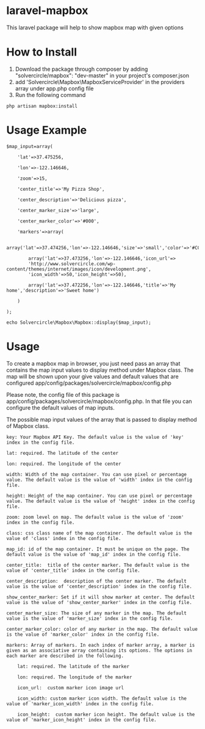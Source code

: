 laravel-mapbox
==============

This laravel package will help to show mapbox map with given options

How to Install
===================
1. Download the package through composer by adding "solvercircle/mapbox": "dev-master" in your project's composer.json
2. add 'Solvercircle\Mapbox\MapboxServiceProvider' in the providers array under app.php config file
3. Run the following command
``` 
php artisan mapbox:install
```


Usage Example
======================
	$map_input=array(

		'lat'=>37.475256,
		
		'lon'=>-122.146646,
		
		'zoom'=>15,
		
		'center_title'=>'My Pizza Shop',
		
		'center_description'=>'Delicious pizza',
		
		'center_marker_size'=>'large',
		
		'center_marker_color'=>'#000',
		
		'markers'=>array(
		
			array('lat'=>37.474256,'lon'=>-122.146646,'size'=>'small','color'=>'#CCC'),
			
			array('lat'=>37.473256,'lon'=>-122.146646,'icon_url'=>
			'http://www.solvercircle.com/wp-content/themes/internet/images/icon/development.png',
			'icon_width'=>50,'icon_height'=>50),
			
			array('lat'=>37.472256,'lon'=>-122.146646,'title'=>'My home','description'=>'Sweet home')
			
		)
		
	);
	
	echo Solvercircle\Mapbox\Mapbox::display($map_input);

Usage
===========
To create a mapbox map in browser, you just need pass an array that contains the map input values to display method under Mapbox class. The map will be shown upon your give values and default values that are configured app/config/packages/solvercircle/mapbox/config.php

Please note, the config file of this package is app/config/packages/solvercircle/mapbox/config.php. In that file you can 
configure the default values of map inputs.

The possible map input values of the array that is passed to display method of Mapbox class.

	key: Your Mapbox API Key. The default value is the value of 'key' index in the config file.
	
	lat: required. The latitude of the center
	
	lon: required. The longitude of the center
	
	width: Width of the map container. You can use pixel or percentage value. The default value is the value of 'width' index in the config file.
	
	height: Height of the map container. You can use pixel or percentage value. The default value is the value of 'height' index in the config file.
	
	zoom: zoom level on map. The default value is the value of 'zoom' index in the config file.
	
	class: css class name of the map container. The default value is the value of 'class' index in the config file.
	
	map_id: id of the map container. It must be unique on the page. The default value is the value of 'map_id' index in the config file.
	
	center_title:  title of the center marker. The default value is the value of 'center_title' index in the config file.
	
	center_description:  description of the center marker. The default value is the value of 'center_description' index in the config file.
	
	show_center_marker: Set if it will show marker at center. The default value is the value of 'show_center_marker' index in the config file.
	
	center_marker_size: The size of any marker in the map. The default value is the value of 'marker_size' index in the config file.
	
	center_marker_color: color of any marker in the map. The default value is the value of 'marker_color' index in the config file.
	
	markers: Array of markers. In each index of marker array, a marker is given as an associative array containing its options. The options in each marker are described in the following.
	
		lat: required. The latitude of the marker
		
		lon: required. The longitude of the marker
		
		icon_url:  custom marker icon image url
		
		icon_width: custom marker icon width. The default value is the value of 'marker_icon_width' index in the config file.
		
		icon_height:  custom marker icon height. The default value is the value of 'marker_icon_height' index in the config file.


